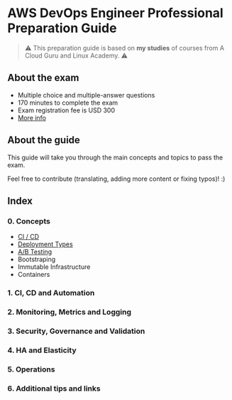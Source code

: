 # AWS DevOps Engineer Professional Preparation Guide

> ⚠️ This preparation guide is based on **my studies** of courses from A Cloud Guru and Linux Academy. ️⚠️

## About the exam

* Multiple choice and multiple-answer questions
* 170 minutes to complete the exam
* Exam registration fee is USD 300
* [More info](https://d1.awsstatic.com/training-and-certification/docs-devops-pro/AWS_certified_devops_engineer_professional_blueprint.pdf)

## About the guide

This guide will take you through the main concepts and topics to pass the exam.

Feel free to contribute (translating, adding more content or fixing typos)! :)

## Index

### 0. Concepts
* [CI / CD](0-concepts/0-1_ci-cd.md)
* [Deployment Types](0-concepts/0-2_deployment_types.md)
* [A/B Testing](0-concepts/0-3_ab.md)
* Bootstraping
* Immutable Infrastructure
* Containers

### 1. CI, CD and Automation


### 2. Monitoring, Metrics and Logging

### 3. Security, Governance and Validation

### 4. HA and Elasticity

### 5. Operations

### 6. Additional tips and links
